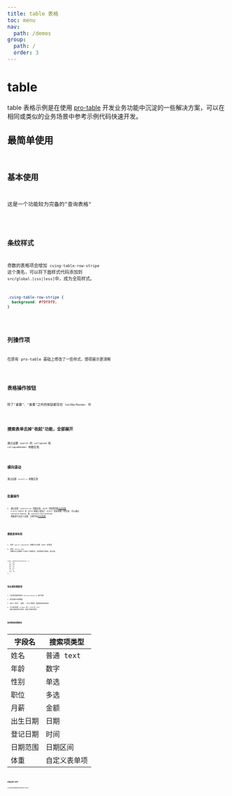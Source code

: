 ```yaml
---
title: table 表格
toc: menu
nav:
  path: /demos
group:
  path: /
  order: 3
---
```


# table

table 表格示例是在使用 [pro-table](https://procomponents.ant.design/components/table) 开发业务功能中沉淀的一些解决方案，可以在相同或类似的业务场景中参考示例代码快速开发。

## 最简单使用

<code
  src="../table/simple.tsx"
  title="查询表格"
  background="#f5f5f5"
  thumbnail="https://user-images.githubusercontent.com/19237129/98517311-ad2a1b00-22a8-11eb-9efc-8527d525f265.png"
  tags='["table表格"]'
  description="这是一个'查询表格'最简单的结构"
/>

## 基本使用

这是一个功能较为完备的"查询表格"

<code src="../table/basic.tsx" background="#f5f5f5" />

## 条纹样式

奇数的表格项会增加 `cving-table-row-stripe` 这个类名，可以将下面样式代码添加到 `src/global.[css|less]`中，成为全局样式。

```css
.cving-table-row-stripe {
  background: #f9f9f9;
}
```

<code src="../table/stripe.tsx" background="#f5f5f5" />

## 列操作项

在原有 pro-table 基础上修改了一些样式，使得展示更清晰

<code src="../table/columnOpera.tsx" background="#f5f5f5" />

## 表格操作按钮

除了"重置"、"查看"之外的按钮都写在 `toolBarRender` 中

<code src="../table/tableOpera.tsx" background="#f5f5f5" />

## 搜索表单去掉"收起"功能，全部展开

通过设置 `search` 的 `collapsed` 和 `collapseRender` 参数实现

<code src="../table/searchCollapse.tsx" background="#f5f5f5" />

## 横向滚动

通过设置 `scroll.x` 参数实现

<code src="../table/tableScroll.tsx" background="#f5f5f5" />

## 批量操作

1. 通过设置 `rowSelection` 参数实现，antd 可配置参数[点击查看](https://ant-design.gitee.io/components/table-cn/#rowSelection)
   2.pro-table 在 antd 基础上增加了 alert 用来承载一些信息，可以通过 `tableAlertRender` 和 `tableAlertOptionRender` 参数进行自定义设置，示例代码[点击查看](https://procomponents.ant.design/components/table#%E6%89%B9%E9%87%8F%E6%93%8D%E4%BD%9C)

<code src="../table/rowSelection.tsx" background="#f5f5f5" />

## 搜索表单布局

1. 改变 `search.labelWidth` 参数可以设置 label 的宽度
2. 改变 `search.span` 参数可以设置每一行放几个搜索项，支持响应式布局，默认值：

```tsx | pure
const defaultColConfig = {
  xs: 24,
  sm: 24,
  md: 12,
  lg: 12,
  xl: 8,
  xxl: 6,
};
```

<code src="../table/searchFormLayout.tsx" background="#f5f5f5" />

## 有必填的搜索项

1. 对必填的搜索项使用 `TableSearchRequired` 组件包裹
2. 初次加载不请求数据
3. 自定义"查询"、"重置"、"导出"等按钮，增加搜索项必填校验
4. 可以通过配置 columns 每个 item 的 `order` 属性对搜索项进行排序，权重大的排序靠前

<code src="../table/searchQueryRequired.tsx" background="#f5f5f5" />

## 各种类型的搜索项

| 字段名   | 搜索项类型   |
| -------- | ------------ |
| 姓名     | 普通 text    |
| 年龄     | 数字         |
| 性别     | 单选         |
| 职位     | 多选         |
| 月薪     | 金额         |
| 出生日期 | 日期         |
| 登记日期 | 时间         |
| 日期范围 | 日期区间     |
| 体重     | 自定义表单项 |

<code src="../table/valueType.tsx" background="#f5f5f5" />

## 后端动态下发列

从后端读取列表数据和表格列配置进行动态渲染

<code src="../table/dynamicColumns.tsx" background="#f5f5f5" />
